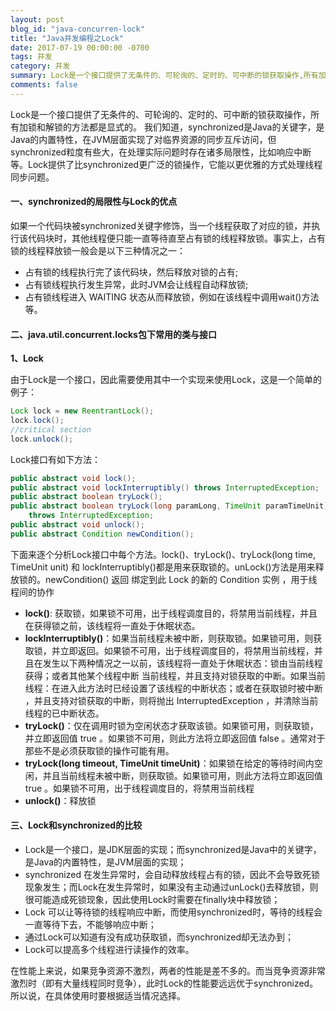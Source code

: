 ```yaml
---
layout: post
blog_id: "java-concurren-lock"
title: "Java并发编程之Lock"
date: 2017-07-19 00:00:00 -0700
tags: 并发
category: 并发
summary: Lock是一个接口提供了无条件的、可轮询的、定时的、可中断的锁获取操作,所有加锁和解锁的方法都是显式的
comments: false
---
```


Lock是一个接口提供了无条件的、可轮询的、定时的、可中断的锁获取操作，所有加锁和解锁的方法都是显式的。
我们知道，synchronized是Java的关键字，是Java的内置特性，在JVM层面实现了对临界资源的同步互斥访问，但synchronized粒度有些大，在处理实际问题时存在诸多局限性，比如响应中断等。Lock提供了比synchronized更广泛的锁操作，它能以更优雅的方式处理线程同步问题。

#### 一、synchronized的局限性与Lock的优点

如果一个代码块被synchronized关键字修饰，当一个线程获取了对应的锁，并执行该代码块时，其他线程便只能一直等待直至占有锁的线程释放锁。事实上，占有锁的线程释放锁一般会是以下三种情况之一：

+ 占有锁的线程执行完了该代码块，然后释放对锁的占有;
+ 占有锁线程执行发生异常，此时JVM会让线程自动释放锁;
+ 占有锁线程进入 WAITING 状态从而释放锁，例如在该线程中调用wait()方法等。

#### 二、java.util.concurrent.locks包下常用的类与接口

**1、Lock**

由于Lock是一个接口，因此需要使用其中一个实现来使用Lock，这是一个简单的例子：

```java
Lock lock = new ReentrantLock();
lock.lock();
//critical section
lock.unlock();
```

Lock接口有如下方法：

```java
public abstract void lock();
public abstract void lockInterruptibly() throws InterruptedException;
public abstract boolean tryLock();
public abstract boolean tryLock(long paramLong, TimeUnit paramTimeUnit)
	throws InterruptedException;
public abstract void unlock();
public abstract Condition newCondition();
```

下面来逐个分析Lock接口中每个方法。lock()、tryLock()、tryLock(long time, TimeUnit unit) 和 lockInterruptibly()都是用来获取锁的。unLock()方法是用来释放锁的。newCondition() 返回 绑定到此 Lock 的新的 Condition 实例 ，用于线程间的协作

+ **lock()**: 获取锁，如果锁不可用，出于线程调度目的，将禁用当前线程，并且在获得锁之前，该线程将一直处于休眠状态。
+ **lockInterruptibly()**：如果当前线程未被中断，则获取锁。如果锁可用，则获取锁，并立即返回。如果锁不可用，出于线程调度目的，将禁用当前线程，并且在发生以下两种情况之一以前，该线程将一直处于休眠状态：锁由当前线程获得；或者其他某个线程中断 当前线程，并且支持对锁获取的中断。如果当前线程：在进入此方法时已经设置了该线程的中断状态；或者在获取锁时被中断 ，并且支持对锁获取的中断，则将抛出  InterruptedException ，并清除当前线程的已中断状态。
+ **tryLock()**：仅在调用时锁为空闲状态才获取该锁。如果锁可用，则获取锁，并立即返回值  true 。如果锁不可用，则此方法将立即返回值  false 。通常对于那些不是必须获取锁的操作可能有用。
+ **tryLock(long timeout, TimeUnit timeUnit)**：如果锁在给定的等待时间内空闲，并且当前线程未被中断，则获取锁。如果锁可用，则此方法将立即返回值  true 。如果锁不可用，出于线程调度目的，将禁用当前线程
+ **unlock()**：释放锁

#### 三、Lock和synchronized的比较

+ Lock是一个接口，是JDK层面的实现；而synchronized是Java中的关键字，是Java的内置特性，是JVM层面的实现；
+ synchronized 在发生异常时，会自动释放线程占有的锁，因此不会导致死锁现象发生；而Lock在发生异常时，如果没有主动通过unLock()去释放锁，则很可能造成死锁现象，因此使用Lock时需要在finally块中释放锁；
+ Lock 可以让等待锁的线程响应中断，而使用synchronized时，等待的线程会一直等待下去，不能够响应中断；
+ 通过Lock可以知道有没有成功获取锁，而synchronized却无法办到；
+ Lock可以提高多个线程进行读操作的效率。

在性能上来说，如果竞争资源不激烈，两者的性能是差不多的。而当竞争资源非常激烈时（即有大量线程同时竞争），此时Lock的性能要远远优于synchronized。所以说，在具体使用时要根据适当情况选择。




